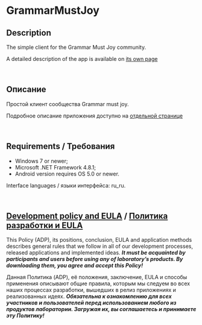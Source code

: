 # GrammarMustJoy

## Description

The simple client for the Grammar Must Joy community.

A detailed description of the app is available on [its own page](https://adslbarxatov.github.io/GrammarMustJoy/en)

&nbsp;



## Описание

Простой клиент сообщества Grammar must joy.

Подробное описание приложения доступно на [отдельной странице](https://adslbarxatov.github.io/GrammarMustJoy)

&nbsp;



## Requirements / Требования

- Windows 7 or newer;
- Microsoft .NET Framework 4.8.1;
- Android version requires OS 5.0 or newer.

Interface languages / языки интерфейса: ru_ru.

&nbsp;



## [Development policy and EULA](https://adslbarxatov.github.io/ADP) / [Политика разработки и EULA](https://adslbarxatov.github.io/ADP/ru)

This Policy (ADP), its positions, conclusion, EULA and application methods
describes general rules that we follow in all of our development processes, released applications and implemented ideas.
***It must be acquainted by participants and users before using any of laboratory’s products.
By downloading them, you agree and accept this Policy!***

Данная Политика (ADP), её положения, заключение, EULA и способы применения
описывают общие правила, которым мы следуем во всех наших процессах разработки, вышедших в релиз приложениях
и реализованных идеях.
***Обязательна к ознакомлению для всех участников и пользователей перед использованием любого из продуктов лаборатории.
Загружая их, вы соглашаетесь и принимаете эту Политику!***
